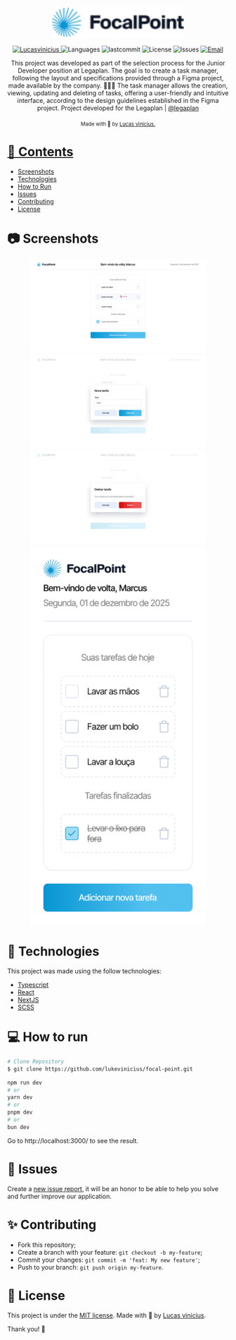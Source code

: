 <p align="center">
   <img src="./src/assets/logo.png" alt="focal-point" width="300"/>
</p>

<p align="center">	
   <a href="https://linkedin.com/in/lukevinicius/">
      <img alt="Lucasvinicius" src="https://img.shields.io/badge/-lukevinicius-5965e0?style=flat&logo=Linkedin&logoColor=white" />
   </a>
  <img alt="Languages" src="https://img.shields.io/github/languages/count/lukevinicius/focal-point?color=%235963C5" />
  <img alt="lastcommit" src="https://img.shields.io/github/last-commit/lukevinicius/focal-point?color=%235761C3" />
  <img alt="License" src="https://img.shields.io/github/license/lukevinicius/focal-point?color=%235E69D7" />
  <img alt="Issues" src="https://img.shields.io/github/issues/lukevinicius/focal-point?color=%235965E0">
  <a href="mailto:lucasviniciusaalves@gmail.com">
   <img alt="Email" src="https://img.shields.io/badge/-lucasviniciusaalves%40gmail.com-%23525DCB" />
  </a>
</p>

<p align="center">
  This project was developed as part of the selection process for the Junior Developer position at Legaplan. The goal is to create a task manager, following the layout and specifications provided through a Figma project, made available by the company.
  🧝🏼‍♂️ The task manager allows the creation, viewing, updating and deleting of tasks, offering a user-friendly and intuitive interface, according to the design guidelines established in the Figma project. Project developed for the Legaplan  | <a href="https://www.legaplan.com.br">@legaplan</a>
</p>

<div align="center">
  <sub> Made with 💖 by
    <a href="https://github.com/lukevinicius">Lucas vinicius.
  </sub>
</div>

# 📌 Contents

* [Screenshots](#camera-screenshot) 
* [Technologies](#rocket-technologies) 
* [How to Run](#computer-how-to-run)
* [Issues](#bug-issues)
* [Contributing](#sparkles-issues)
* [License](#page_facing_up-license)

# :camera: Screenshots
<div align="center">
   <img src="./.github/screen1.png" width="400px">
   <img src="./.github/screen2.png" width="400px">
   <img src="./.github/screen3.png" width="400px">
   <img src="./.github/screen4.png" width="400px">
</div>

# :rocket: Technologies
This project was made using the follow technologies:

* [Typescript](https://www.typescriptlang.org/)      
* [React](https://reactjs.org/)  
* [NextJS](https://nextjs.org/)  
* [SCSS](https://sass-lang.com/)


# :computer: How to run

```bash
# Clone Repository
$ git clone https://github.com/lukevinicius/focal-point.git
```

```bash
npm run dev
# or
yarn dev
# or
pnpm dev
# or
bun dev
```

Go to http://localhost:3000/ to see the result.

# :bug: Issues

Create a <a href="https://github.com/lukevinicius/focal-point/issues">new issue report</a>, it will be an honor to be able to help you solve and further improve our application.

# :sparkles: Contributing

- Fork this repository;
- Create a branch with your feature: `git checkout -b my-feature`;
- Commit your changes: `git commit -m 'feat: My new feature'`;
- Push to your branch: `git push origin my-feature`.

# :page_facing_up: License

This project is under the [MIT license](./LICENSE).
Made with 💖 by [Lucas vinicius](https://linkedin.com/in/lukevinicius/). 

Thank you! 🌠